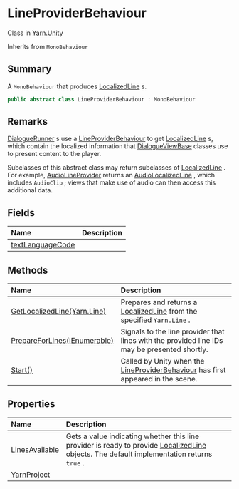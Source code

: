 # LineProviderBehaviour

Class in [Yarn.Unity](/api/csharp/yarn.unity.md)

Inherits from `MonoBehaviour`

## Summary


A  <code>MonoBehaviour</code>  that produces  <a href="yarn.unity.localizedline.md">LocalizedLine</a> s.


```csharp
public abstract class LineProviderBehaviour : MonoBehaviour
```

## Remarks

<a href="yarn.unity.dialoguerunner.md">DialogueRunner</a> s use a  <a href="yarn.unity.lineproviderbehaviour.md">LineProviderBehaviour</a>  to get  <a href="yarn.unity.localizedline.md">LocalizedLine</a> s,
which contain the localized information that  <a href="yarn.unity.dialogueviewbase.md">DialogueViewBase</a>  classes use to present content to the
player. 

Subclasses of this abstract class may return subclasses of  <a href="yarn.unity.localizedline.md">LocalizedLine</a> . For example,  <a href="yarn.unity.audiolineprovider.md">AudioLineProvider</a>  returns an  <a href="yarn.unity.audiolocalizedline.md">AudioLocalizedLine</a> , which includes  <code>AudioClip</code> ; views that make use of audio can then access
this additional data.


## Fields

|Name|Description|
|:---|:---|
|[textLanguageCode](/api/csharp/yarn.unity.lineproviderbehaviour.textlanguagecode.md)||

## Methods

|Name|Description|
|:---|:---|
|[GetLocalizedLine(Yarn.Line)](/api/csharp/yarn.unity.lineproviderbehaviour.getlocalizedline.md)|Prepares and returns a  <a href="yarn.unity.localizedline.md">LocalizedLine</a>  from the specified  <code>Yarn.Line</code> .|
|[PrepareForLines(IEnumerable<string>)](/api/csharp/yarn.unity.lineproviderbehaviour.prepareforlines.md)|Signals to the line provider that lines with the provided line IDs may be presented shortly.|
|[Start()](/api/csharp/yarn.unity.lineproviderbehaviour.start.md)|Called by Unity when the  <a href="yarn.unity.lineproviderbehaviour.md">LineProviderBehaviour</a>  has first appeared in the scene.|

## Properties

|Name|Description|
|:---|:---|
|[LinesAvailable](/api/csharp/yarn.unity.lineproviderbehaviour.linesavailable.md)|Gets a value indicating whether this line provider is ready to provide  <a href="yarn.unity.localizedline.md">LocalizedLine</a>  objects. The default implementation returns  <code>true</code> .|
|[YarnProject](/api/csharp/yarn.unity.lineproviderbehaviour.yarnproject.md)||

